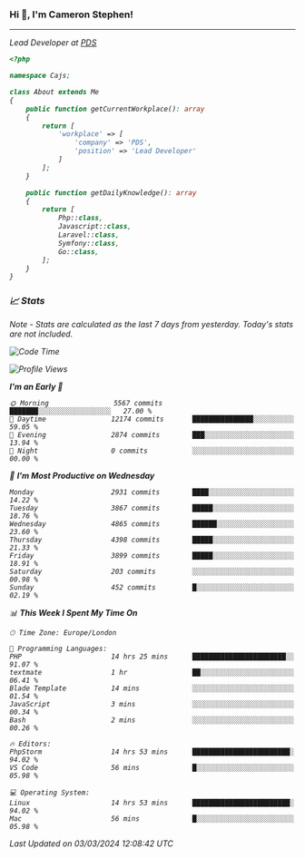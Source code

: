 ### Hi 👋, I'm Cameron Stephen!
<hr>
<p><em>Lead Developer at <a href="https://prindatasolutions.co.uk">PDS</a></p>


```php
<?php

namespace Cajs;

class About extends Me
{
    public function getCurrentWorkplace(): array
    {
        return [
            'workplace' => [
                'company' => 'PDS',
                'position' => 'Lead Developer'
            ]
        ];
    }

    public function getDailyKnowledge(): array
    {
        return [
            Php::class,
            Javascript::class,
            Laravel::class,
            Symfony::class,
            Go::class,
        ];
    }
}
```

### 📈 Stats
<p><em>Note - Stats are calculated as the last 7 days from yesterday. Today's stats are not included.</em></p>


<!--START_SECTION:waka-->
![Code Time](http://img.shields.io/badge/Code%20Time-3%2C713%20hrs%2053%20mins-blue)

![Profile Views](http://img.shields.io/badge/Profile%20Views-0-blue)

**I'm an Early 🐤** 

```text
🌞 Morning                5567 commits        ███████░░░░░░░░░░░░░░░░░░   27.00 % 
🌆 Daytime                12174 commits       ███████████████░░░░░░░░░░   59.05 % 
🌃 Evening                2874 commits        ███░░░░░░░░░░░░░░░░░░░░░░   13.94 % 
🌙 Night                  0 commits           ░░░░░░░░░░░░░░░░░░░░░░░░░   00.00 % 
```
📅 **I'm Most Productive on Wednesday** 

```text
Monday                   2931 commits        ████░░░░░░░░░░░░░░░░░░░░░   14.22 % 
Tuesday                  3867 commits        █████░░░░░░░░░░░░░░░░░░░░   18.76 % 
Wednesday                4865 commits        ██████░░░░░░░░░░░░░░░░░░░   23.60 % 
Thursday                 4398 commits        █████░░░░░░░░░░░░░░░░░░░░   21.33 % 
Friday                   3899 commits        █████░░░░░░░░░░░░░░░░░░░░   18.91 % 
Saturday                 203 commits         ░░░░░░░░░░░░░░░░░░░░░░░░░   00.98 % 
Sunday                   452 commits         █░░░░░░░░░░░░░░░░░░░░░░░░   02.19 % 
```


📊 **This Week I Spent My Time On** 

```text
🕑︎ Time Zone: Europe/London

💬 Programming Languages: 
PHP                      14 hrs 25 mins      ███████████████████████░░   91.07 % 
textmate                 1 hr                ██░░░░░░░░░░░░░░░░░░░░░░░   06.41 % 
Blade Template           14 mins             ░░░░░░░░░░░░░░░░░░░░░░░░░   01.54 % 
JavaScript               3 mins              ░░░░░░░░░░░░░░░░░░░░░░░░░   00.34 % 
Bash                     2 mins              ░░░░░░░░░░░░░░░░░░░░░░░░░   00.26 % 

🔥 Editors: 
PhpStorm                 14 hrs 53 mins      ████████████████████████░   94.02 % 
VS Code                  56 mins             █░░░░░░░░░░░░░░░░░░░░░░░░   05.98 % 

💻 Operating System: 
Linux                    14 hrs 53 mins      ████████████████████████░   94.02 % 
Mac                      56 mins             █░░░░░░░░░░░░░░░░░░░░░░░░   05.98 % 
```


 Last Updated on 03/03/2024 12:08:42 UTC
<!--END_SECTION:waka-->
